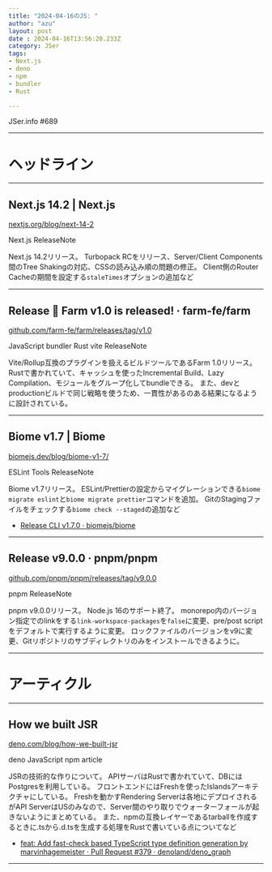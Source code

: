 ```yaml
---
title: "2024-04-16のJS: "
author: "azu"
layout: post
date : 2024-04-16T13:56:20.233Z
category: JSer
tags:
- Next.js
- deno
- npm
- bundler
- Rust

---
```


JSer.info #689

----

<h1 class="site-genre">ヘッドライン</h1>

----

## Next.js 14.2 | Next.js
[nextjs.org/blog/next-14-2](https://nextjs.org/blog/next-14-2 "Next.js 14.2 | Next.js")
<p class="jser-tags jser-tag-icon"><span class="jser-tag">Next.js</span> <span class="jser-tag">ReleaseNote</span></p>

Next.js 14.2リリース。
Turbopack RCをリリース、Server/Client Components間のTree Shakingの対応、CSSの読み込み順の問題の修正。
Client側のRouter Cacheの期間を設定する`staleTimes`オプションの追加など


----

## Release 🚀 Farm v1.0 is released! · farm-fe/farm
[github.com/farm-fe/farm/releases/tag/v1.0](https://github.com/farm-fe/farm/releases/tag/v1.0 "Release 🚀 Farm v1.0 is released! · farm-fe/farm")
<p class="jser-tags jser-tag-icon"><span class="jser-tag">JavaScript</span> <span class="jser-tag">bundler</span> <span class="jser-tag">Rust</span> <span class="jser-tag">vite</span> <span class="jser-tag">ReleaseNote</span></p>

Vite/Rollup互換のプラグインを扱えるビルドツールであるFarm 1.0リリース。
Rustで書かれていて、キャッシュを使ったIncremental Build、Lazy Compilation、モジュールをグループ化してbundleできる。
また、devとproductionビルドで同じ戦略を使うため、一貫性があるのある結果になるように設計されている。


----

## Biome v1.7 | Biome
[biomejs.dev/blog/biome-v1-7/](https://biomejs.dev/blog/biome-v1-7/ "Biome v1.7 | Biome")
<p class="jser-tags jser-tag-icon"><span class="jser-tag">ESLint</span> <span class="jser-tag">Tools</span> <span class="jser-tag">ReleaseNote</span></p>

Biome v1.7リリース。
ESLint/Prettierの設定からマイグレーションできる`biome migrate eslint`と`biome migrate prettier`コマンドを追加。
GitのStagingファイルをチェックする`biome check --staged`の追加など

- [Release CLI v1.7.0 · biomejs/biome](https://github.com/biomejs/biome/releases/tag/cli%2Fv1.7.0 "Release CLI v1.7.0 · biomejs/biome")

----

## Release v9.0.0 · pnpm/pnpm
[github.com/pnpm/pnpm/releases/tag/v9.0.0](https://github.com/pnpm/pnpm/releases/tag/v9.0.0 "Release v9.0.0 · pnpm/pnpm")
<p class="jser-tags jser-tag-icon"><span class="jser-tag">pnpm</span> <span class="jser-tag">ReleaseNote</span></p>

pnpm v9.0.0リリース。
Node.js 16のサポート終了。
monorepo内のバージョン指定でのlinkをする`link-workspace-packages`を`false`に変更、pre/post scriptをデフォルトで実行するように変更。
ロックファイルのバージョンをv9に変更、Gitリポジトリのサブディレクトリのみをインストールできるように。


----
<h1 class="site-genre">アーティクル</h1>

----

## How we built JSR
[deno.com/blog/how-we-built-jsr](https://deno.com/blog/how-we-built-jsr "How we built JSR")
<p class="jser-tags jser-tag-icon"><span class="jser-tag">deno</span> <span class="jser-tag">JavaScript</span> <span class="jser-tag">npm</span> <span class="jser-tag">article</span></p>

JSRの技術的な作りについて。
APIサーバはRustで書かれていて、DBにはPostgresを利用している。
フロントエンドにはFreshを使ったIslandsアーキテクチャにしている。
Freshを動かすRendering Serverは各地にデプロイされるがAPI ServerはUSのみなので、Server間のやり取りでウォーターフォールが起きないようにまとめている。
また、npmの互換レイヤーであるtarballを作成するときに.tsから.d.tsを生成する処理をRustで書いている点についてなど

- [feat: Add fast-check based TypeScript type definition generation by marvinhagemeister · Pull Request #379 · denoland/deno\_graph](https://github.com/denoland/deno_graph/pull/379 "feat: Add fast-check based TypeScript type definition generation by marvinhagemeister · Pull Request #379 · denoland/deno\_graph")

----

